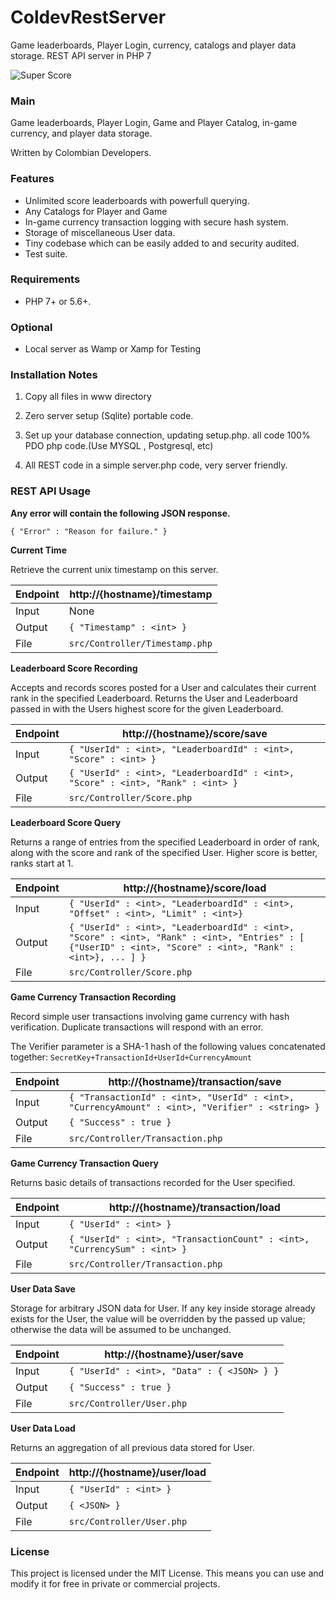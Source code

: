 # ColdevRestServer
Game leaderboards, Player Login, currency, catalogs  and player data storage. REST API server in PHP 7



<img src="https://preview.ibb.co/hdf4vc/LOGO_CRS.jpg" alt="Super Score" />

### Main

Game leaderboards, Player Login, Game and Player Catalog, in-game currency, and player data storage.

Written by Colombian Developers.

### Features

* Unlimited score leaderboards with powerfull querying.
* Any Catalogs for Player and Game
* In-game currency transaction logging with secure hash system.
* Storage of miscellaneous User data.
* Tiny codebase which can be easily added to and security audited.
* Test suite.

### Requirements

* PHP 7+ or 5.6+.


### Optional

* Local server as Wamp or Xamp for Testing

### Installation Notes

1. Copy all files in www directory

2. Zero server setup (Sqlite) portable code.

2. Set up your database connection,  updating setup.php. all code 100% PDO php code.(Use MYSQL , Postgresql, etc)

3. All REST code in a simple server.php code, very server friendly.

### REST API Usage

**Any error will contain the following JSON response.**

`{ "Error" : "Reason for failure." }`

**Current Time**

Retrieve the current unix timestamp on this server.

| Endpoint | http://{hostname}/timestamp | 
| --- | --- |
| Input | None |
| Output | `{ "Timestamp" : <int> }` |
| File | `src/Controller/Timestamp.php` |

**Leaderboard Score Recording**

Accepts and records scores posted for a User and calculates their current rank in the specified Leaderboard. Returns the User and Leaderboard passed in with the Users highest score for the given Leaderboard.

| Endpoint | http://{hostname}/score/save | 
| --- | --- |
| Input | `{ "UserId" : <int>, "LeaderboardId" : <int>, "Score" : <int> }` |
| Output | `{ "UserId" : <int>, "LeaderboardId" : <int>, "Score" : <int>, "Rank" : <int> }` |
| File | `src/Controller/Score.php` |

**Leaderboard Score Query**

Returns a range of entries from the specified Leaderboard in order of rank, along with the score and rank of the specified User. Higher score is better, ranks start at 1.

| Endpoint | http://{hostname}/score/load | 
| --- | --- |
| Input | `{ "UserId" : <int>, "LeaderboardId" : <int>, "Offset" : <int>, "Limit" : <int>}` |
| Output | `{ "UserId" : <int>, "LeaderboardId" : <int>, "Score" : <int>, "Rank" : <int>, "Entries" : [ {"UserID" : <int>, "Score" : <int>, "Rank" : <int>}, ... ] }` |
| File | `src/Controller/Score.php` |

**Game Currency Transaction Recording**

Record simple user transactions involving game currency with hash verification. Duplicate transactions will respond with an error.

The Verifier parameter is a SHA-1 hash of the following values concatenated together:
`SecretKey+TransactionId+UserId+CurrencyAmount`

| Endpoint | http://{hostname}/transaction/save | 
| --- | --- |
| Input | `{ "TransactionId" : <int>, "UserId" : <int>, "CurrencyAmount" : <int>, "Verifier" : <string> }` |
| Output | `{ "Success" : true }` |
| File | `src/Controller/Transaction.php` |

**Game Currency Transaction Query**

Returns basic details of transactions recorded for the User specified.

| Endpoint | http://{hostname}/transaction/load | 
| --- | --- |
| Input | `{ "UserId" : <int> }` |
| Output | `{ "UserId" : <int>, "TransactionCount" : <int>, "CurrencySum" : <int> }` |
| File | `src/Controller/Transaction.php` |

**User Data Save**

Storage for arbitrary JSON data for User. If any key inside storage already exists for the User, the value will be overridden by the passed up value; otherwise the data will be assumed to be unchanged.

| Endpoint | http://{hostname}/user/save | 
| --- | --- |
| Input | `{ "UserId" : <int>, "Data" : { <JSON> } }` |
| Output | `{ "Success" : true }` |
| File | `src/Controller/User.php` |

**User Data Load**

Returns an aggregation of all previous data stored for User.

| Endpoint | http://{hostname}/user/load | 
| --- | --- |
| Input | `{ "UserId" : <int> }` |
| Output | `{ <JSON> }` |
| File | `src/Controller/User.php` |


 

### License

This project is licensed under the MIT License. This means you can use and modify it for free in private or commercial projects.
